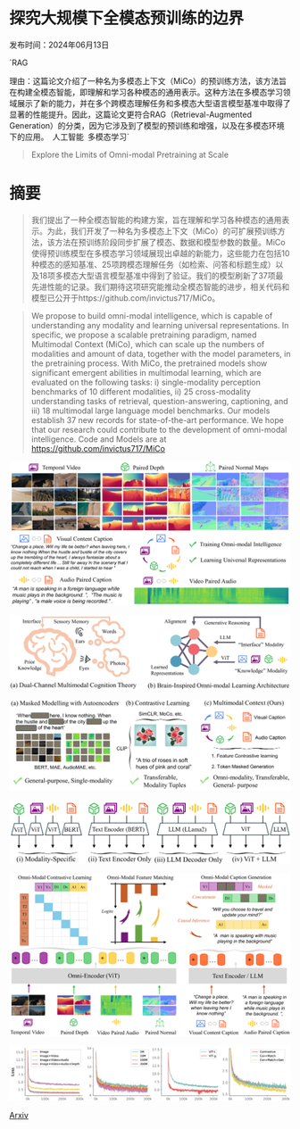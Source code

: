 # 探究大规模下全模态预训练的边界

发布时间：2024年06月13日

`RAG

理由：这篇论文介绍了一种名为多模态上下文（MiCo）的预训练方法，该方法旨在构建全模态智能，即理解和学习各种模态的通用表示。这种方法在多模态学习领域展示了新的能力，并在多个跨模态理解任务和多模态大型语言模型基准中取得了显著的性能提升。因此，这篇论文更符合RAG（Retrieval-Augmented Generation）的分类，因为它涉及到了模型的预训练和增强，以及在多模态环境下的应用。` `人工智能` `多模态学习`

> Explore the Limits of Omni-modal Pretraining at Scale

# 摘要

> 我们提出了一种全模态智能的构建方案，旨在理解和学习各种模态的通用表示。为此，我们开发了一种名为多模态上下文（MiCo）的可扩展预训练方法，该方法在预训练阶段同步扩展了模态、数据和模型参数的数量。MiCo使得预训练模型在多模态学习领域展现出卓越的新能力，这些能力在包括10种模态的感知基准、25项跨模态理解任务（如检索、问答和标题生成）以及18项多模态大型语言模型基准中得到了验证。我们的模型刷新了37项最先进性能的记录。我们期待这项研究能推动全模态智能的进步，相关代码和模型已公开于https://github.com/invictus717/MiCo。

> We propose to build omni-modal intelligence, which is capable of understanding any modality and learning universal representations. In specific, we propose a scalable pretraining paradigm, named Multimodal Context (MiCo), which can scale up the numbers of modalities and amount of data, together with the model parameters, in the pretraining process. With MiCo, the pretrained models show significant emergent abilities in multimodal learning, which are evaluated on the following tasks: i) single-modality perception benchmarks of 10 different modalities, ii) 25 cross-modality understanding tasks of retrieval, question-answering, captioning, and iii) 18 multimodal large language model benchmarks. Our models establish 37 new records for state-of-the-art performance. We hope that our research could contribute to the development of omni-modal intelligence. Code and Models are at https://github.com/invictus717/MiCo

![探究大规模下全模态预训练的边界](../../../paper_images/2406.09412/x1.png)

![探究大规模下全模态预训练的边界](../../../paper_images/2406.09412/x2.png)

![探究大规模下全模态预训练的边界](../../../paper_images/2406.09412/x3.png)

![探究大规模下全模态预训练的边界](../../../paper_images/2406.09412/x4.png)

![探究大规模下全模态预训练的边界](../../../paper_images/2406.09412/x5.png)

![探究大规模下全模态预训练的边界](../../../paper_images/2406.09412/x6.png)

[Arxiv](https://arxiv.org/abs/2406.09412)